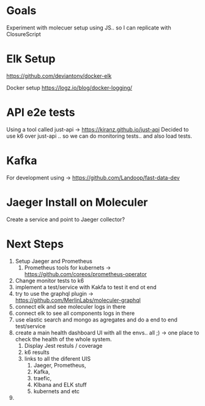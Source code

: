 # Goals
Experiment with molecuer setup using JS.. so I can replicate with ClosureScript

# Elk Setup
https://github.com/deviantony/docker-elk

Docker setup
https://logz.io/blog/docker-logging/


# API e2e tests
Using a tool called just-api -> https://kiranz.github.io/just-api
Decided to use k6 over just-api .. so we can do monitoring tests.. and also load tests.

# Kafka 
For development using -> https://github.com/Landoop/fast-data-dev

# Jaeger Install on Moleculer

Create a service and point to Jaeger collector?


# Next Steps
1) Setup Jaeger and Prometheus
    1) Prometheus tools for kubernets -> https://github.com/coreos/prometheus-operator
2) Change monitor tests to k6
3) implement a test/service with Kakfa to test it end ot end
4) try to use the graphql plugin -> https://github.com/MerlinLabs/moleculer-graphql
5) connect elk and see moleculer logs in there
6) connect elk to see all components logs in there
7) use elastic search and mongo as agregates and do a  end to end test/service 
8) create a main health dashboard UI with all the envs.. all ;) -> one place to check the health of the whole system.
    1) Display Jest restuls / coverage
    2) k6 results
    3) links to all the diferent UIS
        1) Jaeger, Prometheus, 
        2) Kafka, 
        3) traefic, 
        4) KIbana and ELK stuff
        5) kubernets and etc
9)  